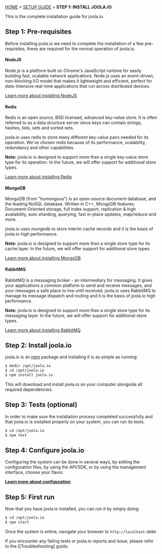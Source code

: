 [HOME](Home) > [SETUP GUIDE](setting-up-joola.io) > **STEP 1: INSTALL JOOLA.IO**

This is the complete installation guide for joola.io.

## Step 1: Pre-requisites
Before installing joola.io we need to complete the installation of a few pre-requisites, 
these are required for the normal operation of joola.io.

#### NodeJS
Node.js is a platform built on Chrome's JavaScript runtime for easily building fast, 
scalable network applications.  Node.js uses an event-driven, non-blocking I/O model that makes it lightweight and 
efficient, perfect for data-intensive real-time applications that run across distributed devices.

[Learn more about installing NodeJS](http://nodejs.org/download/)

#### Redis
Redis is an open source, BSD licensed, advanced key-value store. It is often referred to as a data structure server since keys can contain strings, hashes, lists, sets and sorted sets.

joola.io uses redis to store many different key-value pairs needed for its operation. We've chosen redis because of 
its performance, scalability, redundancy and other capabilities.

>
**Note:** joola.io is designed to support more than a single key-value store type for its operation. In the future, 
we will offer support for additional store types.

[Learn more about installing Redis](http://redis.io/download)

#### MongoDB
MongoDB (from "humongous") is an open-source document database, and the leading NoSQL database. Written in C++, 
MongoDB features: Document-Oriented storage, full index support, replication & high availability, auto sharding, 
querying, fast in-place updates, map/reduce and more.

joola.io uses mongodb to store interim cache records and it is the basis of joola.io high performance.

>
**Note:** joola.io is designed to support more than a single store type for its cache layer. In the future, 
we will offer support for additional store types.

[Learn more about installing MongoDB](http://www.mongodb.org/downloads)

#### RabbitMQ
RabbitMQ is a messaging broker - an intermediary for messaging. It gives your applications a common platform to send and receive messages, and your messages a safe place to live until received.
joola.io uses RabbitMQ to manage its message dispatch and routing and it is the basis of joola.io high performance.

>
**Note:** joola.io is designed to support more than a single store type for its messaging layer. In the future, 
we will offer support for additional store types.

[Learn more about installing RabbitMQ](http://www.rabbitmq.org/download.html)

## Step 2: Install joola.io
joola.io is an [npm](http://npmjs.org) package and installing it is as simple as running:
```bash
$ mkdir /opt/joola.io
$ cd /opt/joola.io
$ npm install joola.io
```

This will download and install joola.io on your computer alongside all required dependencies.
 
## Step 3: Tests (optional)
In order to make sure the installation process completed successfully and that joola.io is installed properly on your
 system, you can run its tests.
 
```bash
$ cd /opt/joola.io
$ npm test
```

## Step 4: Configure joola.io
Configuring the system can be done in several ways, by editing the configuration files, by using the API/SDK, or by using the management interface, choose your flavor.

[**Learn more about configuration**](Configuration)


## Step 5: First run
Now that you have joola.io installed, you can run it by simply doing:

```bash
$ cd /opt/joola.io
$ npm start
```

Once the system is online, navigate your browser to `http://localhost:8080`.

If you encounter any failing tests or joola.io reports and issue, please refer to the [[Troubleshooting] guide.